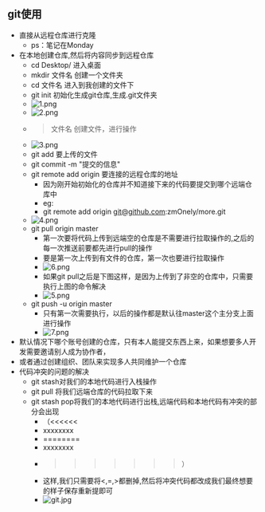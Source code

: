 ## git使用

* 直接从远程仓库进行克隆
	* ps：笔记在Monday
* 在本地创建仓库,然后将内容同步到远程仓库
	* cd Desktop/ 进入桌面
	* mkdir 文件名 创建一个文件夹
	* cd 文件名 进入到我创建的文件下
	* git init 初始化生成git仓库,生成.git文件夹
	* ![1.png](https://upload-images.jianshu.io/upload_images/14467401-810dc5c3d9e61f12.png?imageMogr2/auto-orient/strip%7CimageView2/2/w/1240)
	* ![2.png](https://upload-images.jianshu.io/upload_images/14467401-86f48207d2fc44f2.png?imageMogr2/auto-orient/strip%7CimageView2/2/w/1240)
	* > 文件名 创建文件，进行操作
	* ![3.png](https://upload-images.jianshu.io/upload_images/14467401-ba9c1c45e7ba7435.png?imageMogr2/auto-orient/strip%7CimageView2/2/w/1240)
	* git add 要上传的文件
	* git commit -m "提交的信息"
	* git remote add origin 要连接的远程仓库的地址
		* 因为刚开始初始化的仓库并不知道接下来的代码要提交到哪个远端仓库中
		* eg:
		* git remote add origin git@github.com:zmOnely/more.git
	* ![4.png](https://upload-images.jianshu.io/upload_images/14467401-50fb4cf5c002607b.png?imageMogr2/auto-orient/strip%7CimageView2/2/w/1240)	
	* git pull origin master
		* 第一次要将代码上传到远端空的仓库是不需要进行拉取操作的,之后的每一次推送前要都先进行pull的操作
		* 要是第一次上传到有文件的仓库，第一次也要进行拉取操作
		* ![6.png](https://upload-images.jianshu.io/upload_images/14467401-77c86ff4a3e62bfb.png?imageMogr2/auto-orient/strip%7CimageView2/2/w/1240)
		* 如果git pull之后是下图这样，是因为上传到了非空的仓库中，只需要执行上图的命令解决
		* ![5.png](https://upload-images.jianshu.io/upload_images/14467401-0b7d95822ba95bc3.png?imageMogr2/auto-orient/strip%7CimageView2/2/w/1240)
	* git push -u origin master
		* 只有第一次需要执行，以后的操作都是默认往master这个主分支上面进行操作
		* ![7.png](https://upload-images.jianshu.io/upload_images/14467401-8370041ece618806.png?imageMogr2/auto-orient/strip%7CimageView2/2/w/1240)
* 默认情况下哪个账号创建的仓库，只有本人能提交东西上来，如果想要多人开发需要邀请别人成为协作者，
* 或者通过创建组织、团队来实现多人共同维护一个仓库
* 代码冲突的问题的解决
	* git stash对我们的本地代码进行入栈操作
	* git pull 将我们远端仓库的代码拉取下来
	* git stash pop将我们的本地代码进行出栈,远端代码和本地代码有冲突的部分会出现
		* （<<<<<<
		* xxxxxxxx
		* ========
		* xxxxxxxx
		* >>>>>>>）
		* 这样,我们只需要将<,=,>都删掉,然后将冲突代码都改成我们最终想要的样子保存重新提即可
		* ![git.jpg](https://upload-images.jianshu.io/upload_images/14467401-884dd681e6ce72d4.jpg?imageMogr2/auto-orient/strip%7CimageView2/2/w/1240)





